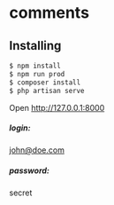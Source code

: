 # comments

## Installing

```bash
$ npm install
$ npm run prod
$ composer install
$ php artisan serve
```
Open <http://127.0.0.1:8000>

##### login:
john@doe.com

##### password:
secret
